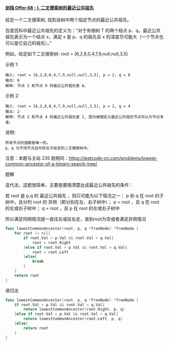 #### [剑指 Offer 68 - I. 二叉搜索树的最近公共祖先](https://leetcode.cn/problems/er-cha-sou-suo-shu-de-zui-jin-gong-gong-zu-xian-lcof/)

给定一个二叉搜索树, 找到该树中两个指定节点的最近公共祖先。

百度百科中最近公共祖先的定义为：“对于有根树 T 的两个结点 p、q，最近公共祖先表示为一个结点 x，满足 x 是 p、q 的祖先且 x 的深度尽可能大（一个节点也可以是它自己的祖先）。”

例如，给定如下二叉搜索树:  root = [6,2,8,0,4,7,9,null,null,3,5]



 

示例 1:

```
输入: root = [6,2,8,0,4,7,9,null,null,3,5], p = 2, q = 8
输出: 6 
解释: 节点 2 和节点 8 的最近公共祖先是 6。
```

示例 2:

```
输入: root = [6,2,8,0,4,7,9,null,null,3,5], p = 2, q = 4
输出: 2
解释: 节点 2 和节点 4 的最近公共祖先是 2, 因为根据定义最近公共祖先节点可以为节点本身。
```


说明:

```
所有节点的值都是唯一的。
p、q 为不同节点且均存在于给定的二叉搜索树中。
```

注意：本题与主站 235 题相同：https://leetcode-cn.com/problems/lowest-common-ancestor-of-a-binary-search-tree/



题解



迭代法，这题很简单，主要是要搞清楚达成最近公共祖先的条件：

若 root 是 p,q 的 最近公共祖先 ，则只可能为以下情况之一：
p 和 q 在 root 的子树中，且分列 root 的 异侧（即分别在左、右子树中）；
p = root ，且 q 在 root 的左或右子树中；
q = root ，且 p 在 root 的左或右子树中

所以满足同侧情况就一直往左或往右走，直到root为空或者满足异侧情况

```go
func lowestCommonAncestor(root, p, q *TreeNode) *TreeNode {
	for root != nil{
        if root.Val < p.Val && root.Val < q.Val{
            root = root.Right
        }else if root.Val > p.Val && root.Val > q.Val{
            root = root.Left
        }else{
            break
        }
    }
    return root
}
```



递归法

```go
func lowestCommonAncestor(root, p, q *TreeNode) *TreeNode {
    if root.Val < p.Val && root.Val < q.Val{
        return lowestCommonAncestor(root.Right, p, q)
    }else if root.Val > p.Val && root.Val > q.Val{
        return lowestCommonAncestor(root.Left, p, q)
    }else{
        return root
    }
}
```


